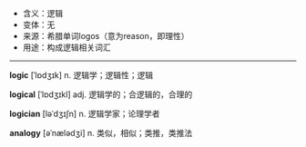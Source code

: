 - <span class="definition">含义：逻辑</span>
- <span class="definition">变体：无</span>
- <span class="definition">来源：希腊单词logos（意为reason，即理性）</span>
- <span class="definition">用途：构成逻辑相关词汇</span>

---

<span class="vocabulary">**logic**</span> [ˈlɒdʒɪk] n. 逻辑学；逻辑性；逻辑

<span class="vocabulary">**logical**</span> [ˈlɒdʒɪkl] adj. 逻辑学的；合逻辑的，合理的

<span class="vocabulary">**logician**</span> [ləˈdʒɪʃn] n. 逻辑学家；论理学者

<span class="vocabulary">**analogy**</span> [əˈnælədʒi] n. 类似，相似；类推，类推法

